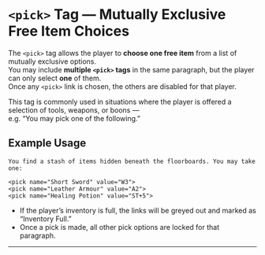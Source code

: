
# `<pick>` Tag — Mutually Exclusive Free Item Choices

The `<pick>` tag allows the player to **choose one free item** from a list of mutually exclusive options.  
You may include **multiple `<pick>` tags** in the same paragraph, but the player can only select **one** of them.  
Once any `<pick>` link is chosen, the others are disabled for that player.

This tag is commonly used in situations where the player is offered a selection of tools, weapons, or boons —  
e.g. “You may pick one of the following.”

## Example Usage

```plaintext
You find a stash of items hidden beneath the floorboards. You may take one:

<pick name="Short Sword" value="W3">
<pick name="Leather Armour" value="A2">
<pick name="Healing Potion" value="ST+5">
```

- If the player’s inventory is full, the links will be greyed out and marked as “Inventory Full.”
- Once a pick is made, all other pick options are locked for that paragraph.

---

